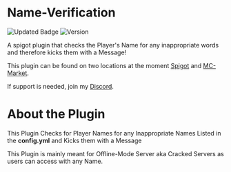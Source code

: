 # Name-Verification

![Updated Badge](https://badges.pufler.dev/updated/ExceptedPrism3/Name-Verification)
![Version](https://img.shields.io/github/v/release/ExceptedPrism3/Name-Verification)

A spigot plugin that checks the Player's Name for any inappropriate words and therefore kicks them with a Message!

This plugin can be found on two locations at the moment [Spigot](https://www.spigotmc.org/resources/nameverif.95719/) and [MC-Market](https://www.mc-market.org/resources/21092/).

If support is needed, join my [Discord](https://discord.gg/MfR5mcpVfX).

# About the Plugin
This Plugin Checks for Player Names for any Inappropriate Names Listed in the **config.yml** and Kicks them with a Message

This Plugin is mainly meant for Offline-Mode Server aka Cracked Servers as users can access with any Name.